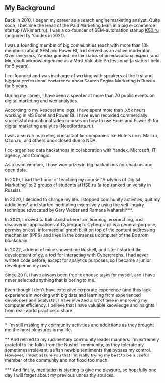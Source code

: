 ## My Background

Back in 2010, I began my career as a search engine marketing analyst. Quite soon, I became the Head of the Paid Marketing team in a big e-commerce startup (Wikimart.ru). I was a co-founder of SEM-automation startup [K50.ru](https://k50.ru) (acquired by Yandex in 2021).

I was a founding member of big communities (each with more than 10k members) about SEM and Power BI, and served as an active moderator. Over the years, Yandex granted me the status of an educational expert, and Microsoft acknowledged me as a Most Valuable Professional (a status I held for 5 years).

I co-founded and was in charge of working with speakers at the first and biggest professional conference about Search Engine Marketing in Russia for 5 years.

During my career, I have been a speaker at more than 70 public events on digital marketing and web analytics.

According to my RescueTime logs, I have spent more than 3.5k hours working in MS Excel and Power BI. I have even recorded commercially successful educational video courses on how to use Excel and Power BI for digital marketing analytics (Needfordata.ru).

I was a search marketing consultant for companies like Hotels.com, Mail.ru, Ozon.ru, and others undisclosed due to NDA.

I co-organized data hackathons in collaboration with Yandex, Microsoft, IT-agency, and Comagic.

As a team member, I have won prizes in big hackathons for chatbots and open data.

In 2019, I had the honor of teaching my course "Analytics of Digital Marketing" to 2 groups of students at HSE.ru (a top-ranked university in Russia).

In 2020, I decided to change my life. I stopped community activities, quit my addictions\*, and started meditating extensively using the self-inquiry technique advocated by Gary Weber and Ramana Maharshi\***.

In 2021, I moved to Bali island where I am learning, researching, and discovering applications of Cybergraph. Cybergraph is a general-purpose, permissionless, informational graph built on top of the content addressing mechanism (IPFS) and lives in the consensus computer of the Bostrom blockchain.

In 2022, a friend of mine showed me Nushell, and later I started the development of [cy](https://github.com/cyber-prophet/cy), a tool for interacting with Cybergraphs. I had never written code before, except for analytics purposes, so I became a junior developer on my own.

Since 2011, I have always been free to choose tasks for myself, and I have never selected anything that is boring to me.

Even though I don't have extensive corporate experience (and thus lack experience in working with big data and learning from experienced developers and analysts), I have invested a lot of time in improving my computer efficiency. I believe that I have valuable knowledge and insights from real-world practice to share.

---

\* I'm still missing my community activities and addictions as they brought me the most pleasures in my life. 

\** And related to my rudimentary community leader manners: I'm extremely grateful to the folks from the Nushell community, as they tolerate my sometimes irrelevant, selfish newbie sentiments that bypass my control. However, I must assure you that I'm really trying my best to be a useful member of the community and not flood too much.

\*** And finally, meditation is starting to give me pleasure, so hopefully one day I will forget about my previous unhealthy sources.
